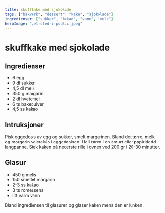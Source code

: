 ```yaml
---
title: skuffkake med sjokolade
tags: ["bakverk", "dessert", "kake", "sjokolade"]
ingredienser: ["sukker", "kakao", "vann", "melk"]
heroImage: "/et-sted-i-public.jpeg"
---
```


# skuffkake med sjokolade

## Ingredienser

- 6 egg
- 9 dl sukker
- 4,5 dl melk
- 350 g margarin
- 2 dl hvetemel
- 6 ts bakepulver
- 4,5 ss kakao

## Intruksjoner

Pisk eggedosis av egg og sukker, smelt margarinen. Bland det tørre, melk og margarin vekselvis i eggedosisen. Hell røren i en smurt eller papirkledd langpanne. Stek kaken på nederste rille i ovnen ved 200 gr i 20-30 minutter.

## Glasur

- 450 g melis
- 150 smeltet margarin
- 2-3 ss kakao
- 3 ts romessens
- litt varm vann

Bland ingrediensen til glasuren og glaser kaken mens den er lunken.
